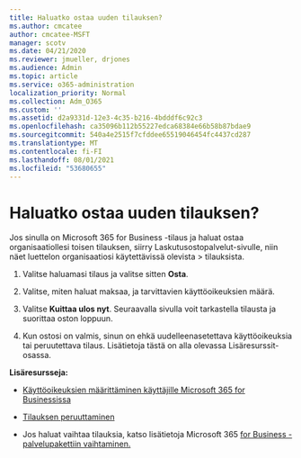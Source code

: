 ```yaml
---
title: Haluatko ostaa uuden tilauksen?
ms.author: cmcatee
author: cmcatee-MSFT
manager: scotv
ms.date: 04/21/2020
ms.reviewer: jmueller, drjones
ms.audience: Admin
ms.topic: article
ms.service: o365-administration
localization_priority: Normal
ms.collection: Adm_O365
ms.custom: ''
ms.assetid: d2a9331d-12e3-4c35-b216-4bdddf6c92c3
ms.openlocfilehash: ca35096b112b55227edca68384e66b58b87bdae9
ms.sourcegitcommit: 540a4e2515f7cfddee65519046454fc4437cd287
ms.translationtype: MT
ms.contentlocale: fi-FI
ms.lasthandoff: 08/01/2021
ms.locfileid: "53680655"
---
```

# <a name="looking-to-buy-a-new-subscription"></a>Haluatko ostaa uuden tilauksen?

Jos sinulla on Microsoft 365 for Business -tilaus ja haluat ostaa organisaatiollesi toisen  tilauksen, siirry Laskutusostopalvelut-sivulle, niin näet luettelon organisaatiosi käytettävissä olevista \> [](https://go.microsoft.com/fwlink/p/?linkid=868433) tilauksista.
 
1. Valitse haluamasi tilaus ja valitse sitten **Osta**.

2. Valitse, miten haluat maksaa, ja tarvittavien käyttöoikeuksien määrä.

3. Valitse **Kuittaa ulos nyt**. Seuraavalla sivulla voit tarkastella tilausta ja suorittaa oston loppuun.

4. Kun ostosi on valmis, sinun on ehkä uudelleenasetettava käyttöoikeuksia tai peruutettava tilaus. Lisätietoja tästä on alla olevassa Lisäresurssit-osassa.

 **Lisäresursseja:**
  
- [Käyttöoikeuksien määrittäminen käyttäjille Microsoft 365 for Businessissa](/microsoft-365/admin/add-users/add-users)
    
- [Tilauksen peruuttaminen](/microsoft-365/commerce/subscriptions/cancel-your-subscription)
    
- Jos haluat vaihtaa tilauksia, katso lisätietoja Microsoft 365 [for Business -palvelupakettiin vaihtaminen.](/microsoft-365/commerce/subscriptions/switch-to-a-different-plan)